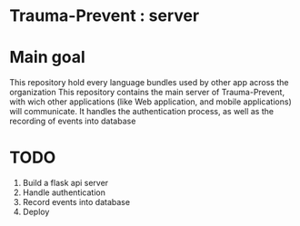# Trauma-Prevent : server

# Main goal
This repository hold every language bundles used by other app across the organization
This repository contains the main server of Trauma-Prevent, with wich other applications (like Web application, and mobile applications) will communicate.
It handles the authentication process, as well as the recording of events into database

# TODO
1. Build a flask api server
2. Handle authentication
3. Record events into database
4. Deploy
